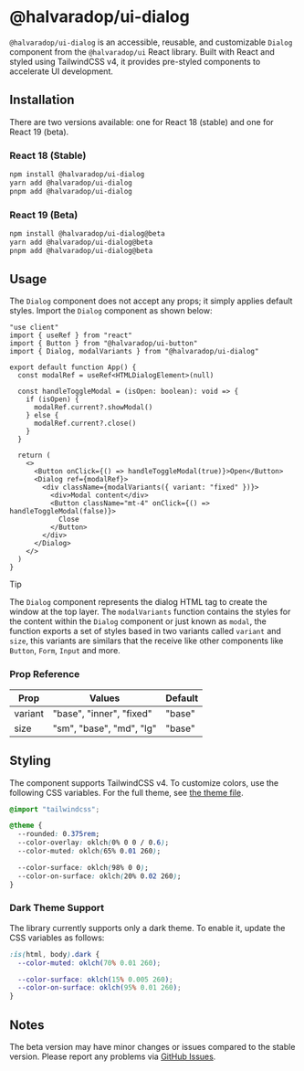 # @halvaradop/ui-dialog

`@halvaradop/ui-dialog` is an accessible, reusable, and customizable `Dialog` component from the `@halvaradop/ui` React library. Built with React and styled using TailwindCSS v4, it provides pre-styled components to accelerate UI development.

## Installation

There are two versions available: one for React 18 (stable) and one for React 19 (beta).

### React 18 (Stable)

```bash
npm install @halvaradop/ui-dialog
yarn add @halvaradop/ui-dialog
pnpm add @halvaradop/ui-dialog
```

### React 19 (Beta)

```bash
npm install @halvaradop/ui-dialog@beta
yarn add @halvaradop/ui-dialog@beta
pnpm add @halvaradop/ui-dialog@beta
```

## Usage

The `Dialog` component does not accept any props; it simply applies default styles. Import the `Dialog` component as shown below:

```tsx
"use client"
import { useRef } from "react"
import { Button } from "@halvaradop/ui-button"
import { Dialog, modalVariants } from "@halvaradop/ui-dialog"

export default function App() {
  const modalRef = useRef<HTMLDialogElement>(null)

  const handleToggleModal = (isOpen: boolean): void => {
    if (isOpen) {
      modalRef.current?.showModal()
    } else {
      modalRef.current?.close()
    }
  }

  return (
    <>
      <Button onClick={() => handleToggleModal(true)}>Open</Button>
      <Dialog ref={modalRef}>
        <div className={modalVariants({ variant: "fixed" })}>
          <div>Modal content</div>
          <Button className="mt-4" onClick={() => handleToggleModal(false)}>
            Close
          </Button>
        </div>
      </Dialog>
    </>
  )
}
```

> [!TIP]
> The `Dialog` component represents the dialog HTML tag to create the window at the top layer. The `modalVariants` function contains the styles for the content within the `Dialog` component or just known as `modal`, the function exports a set of styles based in two variants called `variant` and `size`, this variants are similars that the receive like other components like `Button`, `Form`, `Input` and more.

### Prop Reference

| Prop    | Values                   | Default |
| ------- | ------------------------ | ------- |
| variant | "base", "inner", "fixed" | "base"  |
| size    | "sm", "base", "md", "lg" | "base"  |

## Styling

The component supports TailwindCSS v4. To customize colors, use the following CSS variables. For the full theme, see [the theme file](https://github.com/halvaradop/ui/blob/master/tailwind.css).

```css
@import "tailwindcss";

@theme {
  --rounded: 0.375rem;
  --color-overlay: oklch(0% 0 0 / 0.6);
  --color-muted: oklch(65% 0.01 260);

  --color-surface: oklch(98% 0 0);
  --color-on-surface: oklch(20% 0.02 260);
}
```

### Dark Theme Support

The library currently supports only a dark theme. To enable it, update the CSS variables as follows:

```css
:is(html, body).dark {
  --color-muted: oklch(70% 0.01 260);

  --color-surface: oklch(15% 0.005 260);
  --color-on-surface: oklch(95% 0.01 260);
}
```

## Notes

The beta version may have minor changes or issues compared to the stable version. Please report any problems via [GitHub Issues](https://github.com/halvaradop/ui/issues).
